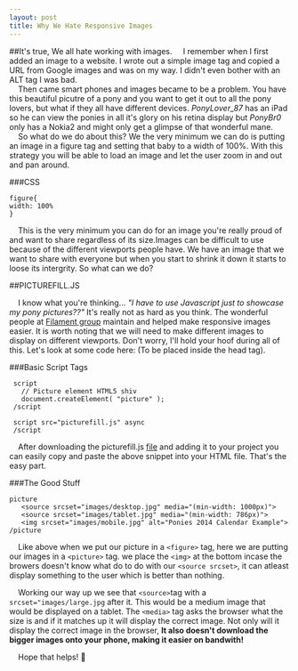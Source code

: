 ```yaml
---
layout: post
title: Why We Hate Responsive Images
---
```


##It's true, We all hate working with images.
&nbsp;&nbsp;&nbsp;  I remember when I first added an image to a website. I wrote out a simple image tag and copied a URL from Google images and was on my way. I didn't even bother with an ALT tag I was bad.   
&nbsp;&nbsp;&nbsp;  Then came smart phones and images became to be a problem. You have this beautiful picutre of a pony and you want to get it out to all the pony lovers, but what if they all have different devices. *PonyLover_87* has an iPad so he can view the ponies in all it's glory on his retina display but *PonyBr0* only has a Nokia2 and might only get a glimpse of that wonderful mane.  
&nbsp;&nbsp;&nbsp;  So what do we do about this? We the very minimum we can do is putting an image in a figure tag and setting that baby to a width of 100%. With this strategy you will be able to load an image and let the user zoom in and out and pan around.

###CSS  
  ```
  figure{
  width: 100%
  }
  ```  
&nbsp;&nbsp;&nbsp; This is the very minimum you can do for an image you're really proud of and want to share regardless of its size.Images can be difficult to use because of the different viewports people have. We have an image that we want to share with everyone but when you start to shrink it down it starts to loose its intergrity. So what can we do?

##PICTUREFILL.JS  

&nbsp;&nbsp;&nbsp; I know what you're thinking... *"I have to use Javascript just to showcase my pony pictures??"* It's really not as hard as you think. The wonderful people at [Filament group](http://filamentgroup.com/) maintain and helped make responsive images easier. It is worth noting that we will need to make different images to display on different viewports. Don't worry, I'll hold your hoof during all of this.
Let's look at some code here: (To be placed inside the head tag).

###Basic Script Tags  
 ```
  script
    // Picture element HTML5 shiv
    document.createElement( "picture" );
  /script
  
  script src="picturefill.js" async
  /script
 ```

&nbsp;&nbsp;&nbsp; After downloading the picturefill.js [file](http://scottjehl.github.io/picturefill/) and adding it to your project you can easily copy and paste the above snippet into your HTML file. That's the easy part.  

###The Good Stuff    

 ```
 picture
	<source srcset="images/desktop.jpg" media="(min-width: 1000px)">
	<source srcset="images/tablet.jpg" media="(min-width: 786px)">
	<img srcset="images/mobile.jpg" alt="Ponies 2014 Calendar Example">
 /picture
 ```  

&nbsp;&nbsp;&nbsp; Like above when we put our picture in a `<figure>` tag, here we are putting our images in a `<picture>` tag. we place the `<img>` at the bottom incase the browers doesn't know what do to do with our `<source srcset>`, it can atleast display something to the user which is better than nothing.

&nbsp;&nbsp;&nbsp; Working our way up we see that `<source>`tag with a `srcset="images/large.jpg` after it. This would be a medium image that would be displayed on a tablet. The `<media>` tag asks the browser what the size is and if it matches up it will display the correct image. Not only will it display the correct image in the browser, **It also doesn't download the bigger images onto your phone, making it easier on bandwith!**

&nbsp;&nbsp;&nbsp; Hope that helps! :green_apple:

